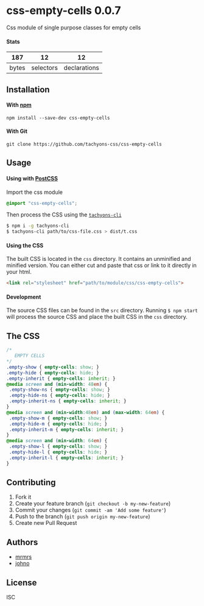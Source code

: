 # css-empty-cells 0.0.7

Css module of single purpose classes for empty cells

#### Stats

187 | 12 | 12
---|---|---
bytes | selectors | declarations

## Installation

#### With [npm](https://npmjs.com)

```
npm install --save-dev css-empty-cells
```

#### With Git

```
git clone https://github.com/tachyons-css/css-empty-cells
```

## Usage

#### Using with [PostCSS](https://github.com/postcss/postcss)

Import the css module

```css
@import "css-empty-cells";
```

Then process the CSS using the [`tachyons-cli`](https://github.com/tachyons-css/tachyons-cli)

```sh
$ npm i -g tachyons-cli
$ tachyons-cli path/to/css-file.css > dist/t.css
```

#### Using the CSS

The built CSS is located in the `css` directory. It contains an unminified and minified version.
You can either cut and paste that css or link to it directly in your html.

```html
<link rel="stylesheet" href="path/to/module/css/css-empty-cells">
```

#### Development

The source CSS files can be found in the `src` directory.
Running `$ npm start` will process the source CSS and place the built CSS in the `css` directory.

## The CSS

```css
/*
   EMPTY CELLS
*/
.empty-show { empty-cells: show; }
.empty-hide { empty-cells: hide; }
.empty-inherit { empty-cells: inherit; }
@media screen and (min-width: 48em) {
 .empty-show-ns { empty-cells: show; }
 .empty-hide-ns { empty-cells: hide; }
 .empty-inherit-ns { empty-cells: inherit; }
}
@media screen and (min-width:48em) and (max-width: 64em) {
 .empty-show-m { empty-cells: show; }
 .empty-hide-m { empty-cells: hide; }
 .empty-inherit-m { empty-cells: inherit; }
}
@media screen and (min-width: 64em) {
 .empty-show-l { empty-cells: show; }
 .empty-hide-l { empty-cells: hide; }
 .empty-inherit-l { empty-cells: inherit; }
}
```

## Contributing

1. Fork it
2. Create your feature branch (`git checkout -b my-new-feature`)
3. Commit your changes (`git commit -am 'Add some feature'`)
4. Push to the branch (`git push origin my-new-feature`)
5. Create new Pull Request

## Authors

* [mrmrs](http://mrmrs.io)
* [johno](http://johnotander.com)

## License

ISC
